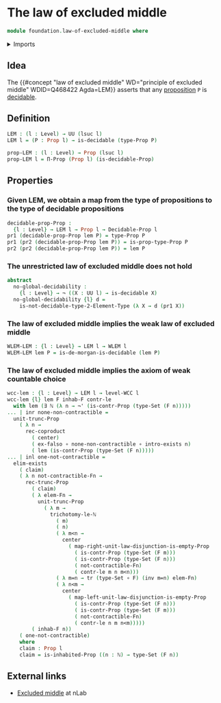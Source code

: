 # The law of excluded middle

```agda
module foundation.law-of-excluded-middle where
```

<details><summary>Imports</summary>

```agda
open import elementary-number-theory.natural-numbers
open import elementary-number-theory.strict-inequality-natural-numbers

open import foundation.axiom-of-weak-countable-choice
open import foundation.contractible-types
open import foundation.coproduct-types
open import foundation.disjunction
open import foundation.decidable-types
open import foundation.dependent-pair-types
open import foundation.function-types
open import foundation.identity-types
open import foundation.empty-types
open import foundation.negation
open import foundation.existential-quantification
open import foundation.inhabited-types
open import foundation.sets
open import foundation.universe-levels
open import foundation.weak-law-of-excluded-middle
open import foundation.transport-along-identifications
open import foundation.propositional-truncations

open import foundation-core.decidable-propositions
open import foundation-core.propositions

open import logic.de-morgan-types

open import univalent-combinatorics.2-element-types
```

</details>

## Idea

The
{{#concept "law of excluded middle" WD="principle of excluded middle" WDID=Q468422 Agda=LEM}}
asserts that any [proposition](foundation-core.propositions.md) `P` is
[decidable](foundation.decidable-types.md).

## Definition

```agda
LEM : (l : Level) → UU (lsuc l)
LEM l = (P : Prop l) → is-decidable (type-Prop P)

prop-LEM : (l : Level) → Prop (lsuc l)
prop-LEM l = Π-Prop (Prop l) (is-decidable-Prop)
```

## Properties

### Given LEM, we obtain a map from the type of propositions to the type of decidable propositions

```agda
decidable-prop-Prop :
  {l : Level} → LEM l → Prop l → Decidable-Prop l
pr1 (decidable-prop-Prop lem P) = type-Prop P
pr1 (pr2 (decidable-prop-Prop lem P)) = is-prop-type-Prop P
pr2 (pr2 (decidable-prop-Prop lem P)) = lem P
```

### The unrestricted law of excluded middle does not hold

```agda
abstract
  no-global-decidability :
    {l : Level} → ¬ ((X : UU l) → is-decidable X)
  no-global-decidability {l} d =
    is-not-decidable-type-2-Element-Type (λ X → d (pr1 X))
```

### The law of excluded middle implies the weak law of excluded middle

```agda
WLEM-LEM : {l : Level} → LEM l → WLEM l
WLEM-LEM lem P = is-de-morgan-is-decidable (lem P)
```

### The law of excluded middle implies the axiom of weak countable choice

```agda
wcc-lem : {l : Level} → LEM l → level-WCC l
wcc-lem {l} lem F inhab-F contr-le
  with lem (∃ ℕ (λ n → ¬' (is-contr-Prop (type-Set (F n)))))
... | inr none-non-contractible =
  unit-trunc-Prop
    ( λ n →
      rec-coproduct
        ( center)
        ( ex-falso ∘ none-non-contractible ∘ intro-exists n)
        ( lem (is-contr-Prop (type-Set (F n)))))
... | inl one-not-contractible =
  elim-exists
    ( claim)
    ( λ n not-contractible-Fn →
      rec-trunc-Prop
        ( claim)
        ( λ elem-Fn →
          unit-trunc-Prop
            ( λ m →
              trichotomy-le-ℕ
                ( m)
                ( n)
                ( λ m<n →
                  center
                    ( map-right-unit-law-disjunction-is-empty-Prop
                      ( is-contr-Prop (type-Set (F m)))
                      ( is-contr-Prop (type-Set (F n)))
                      ( not-contractible-Fn)
                      ( contr-le m n m<n)))
                ( λ m=n → tr (type-Set ∘ F) (inv m=n) elem-Fn)
                ( λ n<m →
                  center
                    ( map-left-unit-law-disjunction-is-empty-Prop
                      ( is-contr-Prop (type-Set (F n)))
                      ( is-contr-Prop (type-Set (F m)))
                      ( not-contractible-Fn)
                      ( contr-le n m n<m)))))
        ( inhab-F n))
    ( one-not-contractible)
    where
    claim : Prop l
    claim = is-inhabited-Prop ((n : ℕ) → type-Set (F n))
```

## External links

- [Excluded middle](https://ncatlab.org/nlab/show/excluded+middle) at nLab
